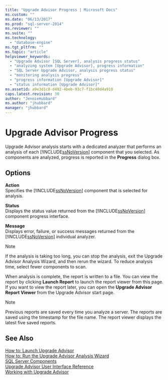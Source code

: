 ```yaml
---
title: "Upgrade Advisor Progress | Microsoft Docs"
ms.custom: ""
ms.date: "06/13/2017"
ms.prod: "sql-server-2014"
ms.reviewer: ""
ms.suite: ""
ms.technology: 
  - "database-engine"
ms.tgt_pltfrm: ""
ms.topic: "article"
helpviewer_keywords: 
  - "Upgrade Advisor [SQL Server], analysis progress status"
  - "analyzing system [Upgrade Advisor], progress information"
  - "SQL Server Upgrade Advisor, analysis progress status"
  - "monitoring analysis progress"
  - "progress information [Upgrade Advisor]"
  - "status information [Upgrade Advisor]"
ms.assetid: a9e3d1c8-d492-4beb-93c7-f1bc40d4a910
caps.latest.revision: 30
author: "JennieHubbard"
ms.author: "jhubbard"
manager: "jhubbard"
---
```

# Upgrade Advisor Progress
  Upgrade Advisor analysis starts with a dedicated analyzer that performs an analysis of each [!INCLUDE[ssNoVersion](../../../includes/ssnoversion-md.md)] component that you selected. As components are analyzed, progress is reported in the **Progress** dialog box.  
  
## Options  
 **Action**  
 Specifies the [!INCLUDE[ssNoVersion](../../../includes/ssnoversion-md.md)] component that is selected for analysis.  
  
 **Status**  
 Displays the status value returned from the [!INCLUDE[ssNoVersion](../../../includes/ssnoversion-md.md)] component progress interface.  
  
 **Message**  
 Displays error, failure, or success messages returned from the [!INCLUDE[ssNoVersion](../../../includes/ssnoversion-md.md)] individual analyzer.  
  
> [!NOTE]  
>  If the analysis is taking too long, you can stop the analysis, exit the Upgrade Advisor Analysis Wizard, and then rerun the wizard. To reduce analysis time, select fewer components to scan.  
  
 When analysis is complete, the report is written to a file. You can view the report by clicking **Launch Report** to launch the report viewer from this page. If you want to view the report later, you can open the **Upgrade Advisor Report Viewer** from the Upgrade Advisor start page.  
  
> [!NOTE]  
>  Previous reports are saved every time you analyze a server. The reports are saved using the timestamp for the file name. The report viewer displays the latest five saved reports.  
  
## See Also  
 [How to: Launch Upgrade Advisor](../../../2014/sql-server/install/how-to-launch-upgrade-advisor.md)   
 [How to: Run the Upgrade Advisor Analysis Wizard](../../../2014/sql-server/install/how-to-run-the-upgrade-advisor-analysis-wizard.md)   
 [SQL Server Components](../../../2014/sql-server/install/sql-server-components.md)   
 [Upgrade Advisor User Interface Reference](../../../2014/sql-server/install/upgrade-advisor-user-interface-reference.md)   
 [Working with Upgrade Advisor](../../../2014/sql-server/install/working-with-upgrade-advisor.md)  
  
  